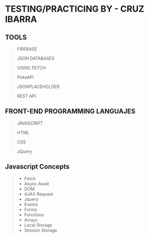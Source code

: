 # TESTING/PRACTICING BY - CRUZ IBARRA

## TOOLS

> FIREBASE

> JSON DATABASES

> USING FETCH

> PokeAPI

> JSONPLACEHOLDER

> REST API

## FRONT-END PROGRAMMING LANGUAJES

> JAVASCRIPT

> HTML

> CSS

> JQuery

## Javascript Concepts

> - Fetch
> - Async Await
> - DOM
> - AJAX Request
> - Jquery
> - Events
> - Forms
> - Functions
> - Arrays
> - Local Storage
> - Session Storage